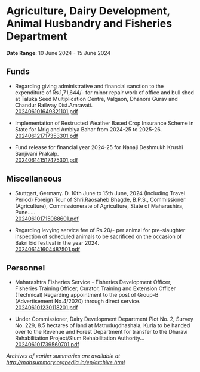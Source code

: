 # Agriculture, Dairy Development, Animal Husbandry and Fisheries Department

**Date Range**: 10 June 2024 - 15 June 2024


## Funds
- Regarding giving administrative and financial sanction to the expenditure of Rs.1,71,644/- for minor repair work of office and bull shed at Taluka Seed Multiplication Centre, Valgaon, Dhanora Gurav and Chandur Railway Dist.Amravati.\
  [202406101649321101.pdf](https://gr.maharashtra.gov.in/Site/Upload/Government%20Resolutions/English/202406101649321101.pdf)

- Implementation of Restructed Weather Based Crop Insurance Scheme in State for Mrig and Ambiya Bahar from 2024-25 to 2025-26.\
  [202406121717353301.pdf](https://gr.maharashtra.gov.in/Site/Upload/Government%20Resolutions/English/202406121717353301.......pdf)

- Fund release for financial year 2024-25 for Nanaji Deshmukh Krushi Sanjivani Prakalp.\
  [202406141517475301.pdf](https://gr.maharashtra.gov.in/Site/Upload/Government%20Resolutions/English/202406141517475301....pdf)

## Miscellaneous
- Stuttgart, Germany. D. 10th June to 15th June, 2024 (Including Travel Period) Foreign Tour of Shri.Raosaheb Bhagde, B.P.S., Commissioner (Agriculture), Commissionerate of Agriculture, State of Maharashtra, Pune.....\
  [202406101715088601.pdf](https://gr.maharashtra.gov.in/Site/Upload/Government%20Resolutions/English/202406101715088601.pdf)

- Regarding levying service fee of Rs.20/- per animal for pre-slaughter inspection of scheduled animals to be sacrificed on the occasion of Bakri Eid festival in the year 2024.\
  [202406141604487501.pdf](https://gr.maharashtra.gov.in/Site/Upload/Government%20Resolutions/English/202406141604487501.pdf)

## Personnel
- Maharashtra Fisheries Service - Fisheries Development Officer, Fisheries Training Officer, Curator, Training and Extension Officer (Technical) Regarding appointment to the post of Group-B (Advertisement No.4/2020) through direct service.\
  [202406101230118201.pdf](https://gr.maharashtra.gov.in/Site/Upload/Government%20Resolutions/English/202406101230118201.pdf)

- Under Commissioner, Dairy Development Department Plot No. 2, Survey No. 229, 8.5 hectares of land at Matrudugdhashala, Kurla to be handed over to the Revenue and Forest Department for transfer to the Dharavi Rehabilitation Project/Slum Rehabilitation Authority...\
  [202406101739560701.pdf](https://gr.maharashtra.gov.in/Site/Upload/Government%20Resolutions/English/202406101739560701.pdf)


*Archives of earlier summaries are available at http://mahsummary.orgpedia.in/en/archive.html*